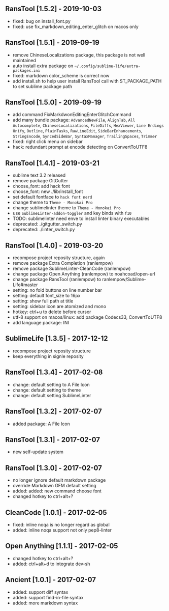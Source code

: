 ## RansTool [1.5.2] - 2019-10-03
- fixed: bug on install_font.py
- fixed: use fix_markdown_editing_enter_glitch on macos only

## RansTool [1.5.1] - 2019-09-19
- remove ChineseLocalizations package, this package is not well maintained
- auto install extra package on `~/.config/sublime-life/extra-packages.ini`
- fixed: markdown color_scheme is correct now
- add install.sh to help user install RansTool
  call with ST_PACKAGE_PATH to set sublime package path

## RansTool [1.5.0] - 2019-09-19
- add command FixMarkdwonEditingEnterGlitchCommand
- add many bundle package:
  `AdvancedNewFile`, `AlignTab`, `All Autocomplete`,
  `ChineseLocalizations`, `FileDiffs`, `HexViewer`,
  `Line Endings Unify`, `Outline`, `PlainTasks`, `RawLineEdit`,
  `SideBarEnhancements`, `StringEncode`, `SyncedSideBar`,
  `SyntaxManager`, `TrailingSpaces`, `Trimmer`
- fixed: right click menu on sidebar
- hack: redundant prompt at encode detecting on ConvertToUTF8

## RansTool [1.4.1] - 2019-03-21
- sublime text 3.2 released
- remove package GitGutter
- choose_font: add hack font
- choose_font: new ./lib/install_font
- set default fontface to `hack font nerd`
- change theme to `Theme - Monokai Pro`
- change sublimelinter theme to `Theme - Monokai Pro`
- use `SublimeLinter-addon-toggler` and key binds with `f10`
- TODO: sublimelinter need enve to install linter binary executables
- deprecated: ./gitgutter_switch.py
- deprecated: ./linter_switch.py

## RansTool [1.4.0] - 2019-03-20
- recompose project reposity structure, again
- remove package Extra Completion (ranlempow)
- remove package SublimeLinter-CleanCode (ranlempow)
- change package Open Anything (ranlempow) to noahcoad/open-url
- change package RansTool (ranlempow) to ranlempow/Sublime-Life#master
- setting: no fold buttons on line number bar
- setting: default font_size to 16px
- setting: show full path at title
- setting: sidebar icon are atomized and mono
- hotkey: ctrl+u to delete before cursor
- utf-8 support on macos/linux: add package Codecs33, ConvertToUTF8
- add language package: INI

## SublimeLife [1.3.5] - 2017-12-12
- recompose project reposity structure
- keep everything in signle reposity

## RansTool [1.3.4] - 2017-02-08
- change: default setting to A File Icon
- change: default setting to theme
- change: default setting SublimeLinter

## RansTool [1.3.2] - 2017-02-07
- added package: A File Icon

## RansTool [1.3.1] - 2017-02-07
- new self-update system

## RansTool [1.3.0] - 2017-02-07
- no longer ignore default markdown package
- override Markdown GFM default setting
- added: added: new command choose font
- changed hotkey to ctrl+alt+?

## CleanCode [1.0.1] - 2017-02-05
- fixed: inline noqa is no longer regard as global
- added: inline noqa support not only pep8-linter

## Open Anything [1.1.1] - 2017-02-05
- changed hotkey to ctrl+alt+?
- added: ctrl+alt+d to integrate dev-sh

## Ancient [1.0.1] - 2017-02-07
- added: support diff syntax
- added: support find-in-file syntax
- added: more markdown syntax